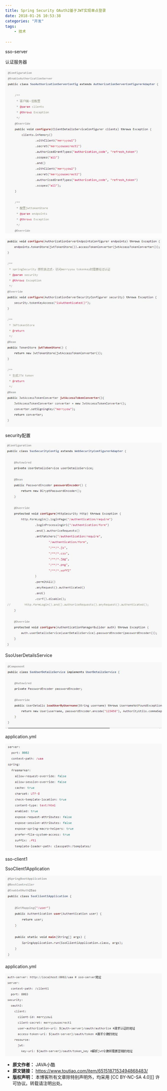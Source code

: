```yaml
---
title: Spring Security OAuth2基于JWT实现单点登录
date: 2018-01-26 10:53:38
categories: "开发"
tags:
	- 技术

---
```


sso-server

认证服务器

![Spring Security OAuth2基于JWT实现单点登录][Spring Security OAuth2_JWT]

![Spring Security OAuth2基于JWT实现单点登录][Spring Security OAuth2_JWT 1]

security配置

![Spring Security OAuth2基于JWT实现单点登录][Spring Security OAuth2_JWT 2]

SsoUserDetailsService

![Spring Security OAuth2基于JWT实现单点登录][Spring Security OAuth2_JWT 3]

application.yml

![Spring Security OAuth2基于JWT实现单点登录][Spring Security OAuth2_JWT 4]

sso-client1

SsoClient1Application

![Spring Security OAuth2基于JWT实现单点登录][Spring Security OAuth2_JWT 5]

application.yml

![Spring Security OAuth2基于JWT实现单点登录][Spring Security OAuth2_JWT 6]


[Spring Security OAuth2_JWT]: static/resources/crawler/ZJZZ-RVNF-IN7V.jpg
[Spring Security OAuth2_JWT 1]: static/resources/crawler/AUUI-FBEB-BNQY.jpg
[Spring Security OAuth2_JWT 2]: static/resources/crawler/QBIF-EMIU-EI6N.jpg
[Spring Security OAuth2_JWT 3]: static/resources/crawler/VI3Q-IZZB-JQNY.jpg
[Spring Security OAuth2_JWT 4]: static/resources/crawler/AZMF-BJR2-EVRZ.jpg
[Spring Security OAuth2_JWT 5]: static/resources/crawler/YM32-IF6J-UIAJ.jpg
[Spring Security OAuth2_JWT 6]: static/resources/crawler/AZVA-YQUF-BRFV.jpg
 *  **原文作者：** JAVA小酷
 *  **原文链接：** https://www.toutiao.com/item/6515187153494868483/
 *  **版权声明：** 本博客所有文章除特别声明外，均采用 [CC BY-NC-SA 4.0][] 许可协议。转载请注明出处。
